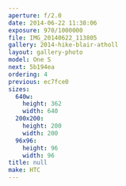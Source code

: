 ```yaml
---
aperture: f/2.0
date: 2014-06-22 11:38:06
exposure: 970/1000000
file: IMG_20140622_113805
gallery: 2014-hike-blair-atholl
layout: gallery-photo
model: One S
next: 5b194ea
ordering: 4
previous: ec7fce0
sizes:
  640w:
    height: 362
    width: 640
  200x200:
    height: 200
    width: 200
  96x96:
    height: 96
    width: 96
title: null
make: HTC
---
```

